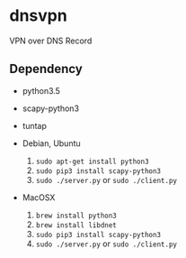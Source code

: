 # dnsvpn
VPN over DNS Record

## Dependency
- python3.5
- scapy-python3
- tuntap

- Debian, Ubuntu
	1. `sudo apt-get install python3`
	2. `sudo pip3 install scapy-python3`
	3. `sudo ./server.py` or `sudo ./client.py`

- MacOSX
	1. `brew install python3`
	2. `brew install libdnet`
	3. `sudo pip3 install scapy-python3`
	4. `sudo ./server.py` or `sudo ./client.py`
